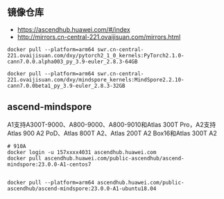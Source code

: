 

## 镜像仓库
- https://ascendhub.huawei.com/#/index
- http://mirrors.cn-central-221.ovaijisuan.com/mirrors.html





```
docker pull --platform=arm64 swr.cn-central-221.ovaijisuan.com/dxy/pytorch2_1_0_kernels:PyTorch2.1.0-cann7.0.0.alpha003_py_3.9-euler_2.8.3-64GB
```


```
docker pull --platform=arm64 swr.cn-central-221.ovaijisuan.com/dxy/mindspore_kernels:MindSpore2.2.10-cann7.0.0beta1_py_3.9-euler_2.8.3-32GB
```



## ascend-mindspore

A1支持A300T-9000、A800-9000、A800-9010和Atlas 300T Pro，A2支持Atlas 900 A2 PoD、Atlas 800T A2、Atlas 200T A2 Box16和Atlas 300T A2



```
# 910A
docker login -u 157xxxx4031 ascendhub.huawei.com
docker pull ascendhub.huawei.com/public-ascendhub/ascend-mindspore:23.0.0-A1-centos7


docker pull --platform=arm64 ascendhub.huawei.com/public-ascendhub/ascend-mindspore:23.0.0-A1-ubuntu18.04

```








